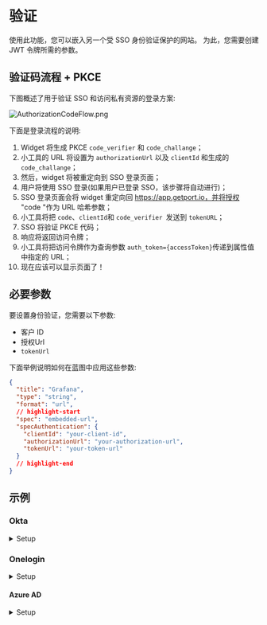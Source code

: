 # 验证

使用此功能，您可以嵌入另一个受 SSO 身份验证保护的网站。 为此，您需要创建 JWT 令牌所需的参数。

## 验证码流程 + PKCE

下图概述了用于验证 SSO 和访问私有资源的登录方案: 

![AuthorizationCodeFlow.png](/img/software-catalog/widgets/embedded-url/AuthorizationCodeFlow.png)

下面是登录流程的说明: 

1. Widget 将生成 PKCE `code_verifier` 和 `code_challange`；
2. 小工具的 URL 将设置为 `authorizationUrl` 以及 `clientId` 和生成的 `code_challange`；
3. 然后，widget 将被重定向到 SSO 登录页面；
4. 用户将使用 SSO 登录(如果用户已登录 SSO，该步骤将自动进行)；
5. SSO 登录页面会将 widget 重定向回 https://app.getport.io，并将授权 "code "作为 URL 哈希参数；
6. 小工具将把 `code`、`clientId`和 `code_verifier `发送到 `tokenURL`；
7. SSO 将验证 PKCE 代码；
8. 响应将返回访问令牌；
9. 小工具将把访问令牌作为查询参数 `auth_token={accessToken}`传递到属性值中指定的 URL；
10. 现在应该可以显示页面了！

## 必要参数

要设置身份验证，您需要以下参数: 

* 客户 ID
* 授权Url
* `tokenUrl`

下面举例说明如何在蓝图中应用这些参数: 

```json showLineNumbers
{
  "title": "Grafana",
  "type": "string",
  "format": "url",
  // highlight-start
  "spec": "embedded-url",
  "specAuthentication": {
    "clientId": "your-client-id",
    "authorizationUrl": "your-authorization-url",
    "tokenUrl": "your-token-url"
  }
  // highlight-end
}
```

## 示例

### Okta

<details>
<summary>Setup</summary>

**步骤: **

1. 请按照[Okta's documentation](https://developer.okta.com/docs/guides/implement-grant-type/authcodepkce/main/) 中的步骤在您的 Okta 组织中创建应用程序；
2. 确保Port主机位于 "Redirect Uris "中: 
    1.转到应用程序 -> 您刚创建的应用程序 -> 登录；
    2.添加 `https://app.getport.io` 作为登录重定向 URI。
3.为登录页面启用 IFrame: 
    1.转到自定义 -> 其他；
    2.滚动到 "IFrame 嵌入 "并启用。

<br />

**Configure Grafana with OAuth &amp; Port embedding** :::note 以下示例仅供参考，可能无法反映您的 Okta 设置中实际使用的 URL 和客户端 ID。

基于[JWT Configuration](https://grafana.com/docs/grafana/latest/setup-grafana/configure-security/configure-authentication/jwt/) &amp; 的 Grafana 文档[OAuth Configuration](https://grafana.com/docs/grafana/latest/setup-grafana/configure-security/configure-authentication/generic-oauth/)

:::

```ini showLineNumbers
[security] ;Required for the embedding
allow_embedding = true

[auth.jwt] ;Required for the embedding
...
jwk_set_url = https://{your-okta-org}.okta.com/oauth2/default/v1/keys
expected_claims = {"iss": "https://{your-okta-org}.okta.com", "aud": "https://{your-okta-org}.okta.com"}
url_login = true
...

[auth.generic_oauth] ;Regular OAuth authentication
...
client_id = {CLIENT_ID}
client_secret = {CLIENT_SECRET}
auth_url = https://{your-okta-org}.okta.com/oauth2/v1/authorize
token_url = https://{your-okta-org}.okta.com/oauth2/v1/token
api_url = https://{your-okta-org}.okta.com/oauth2/v1/userinfo
enable_login_token = true
use_pkce = true
...
```

**故障排除**

* "_Okta 400 坏请求_"
    - 检查是否使用了正确的 authorizationUrl 和 clientId；
    - 检查应用程序是否已激活。
* 显示"_Okta 400 Bad Request"。您的请求导致错误。redirect_uri'参数必须是客户端应用程序设置中的登录重定向 URI_"。
    - 请确保按照上述步骤为您的应用程序输入 https://app.getport.io 作为登录重定向 URI。
* "拒绝连接_"。
    - 请确保按照上述步骤启用了 "IFrame Embedding"。
* "_无法获取您的授权令牌。_"
    - 请确保 tokenUrl 是正确的 URL。

</details>

### Onelogin

<details>
<summary>Setup</summary>

**步骤: **

1. 按照[Onelogin's documentation](https://onelogin.service-now.com/support?id=kb_article&amp;sys_id=143e6c13dbfd0450ca1c400e0b9619d6#add) 中的步骤 1 和 2，在 Onelogin 组织中添加 OpenId Connect (OIDC) 应用程序；
2. 确保Port主机位于 "重定向 URIs "中: 
    1.转到应用程序 -> 刚添加的应用程序 -> 配置；
    2.添加 `https://app.getport.io` 作为重定向 URI。

<br />

**Configure Grafana with OAuth &amp; Port embedding** :::note 以下示例仅供参考，可能无法反映您的 Onelogin 设置中实际使用的 URL 和客户端 ID。

基于[JWT Configuration](https://grafana.com/docs/grafana/latest/setup-grafana/configure-security/configure-authentication/jwt/) &amp; 的 Grafana 文档[OAuth Configuration](https://grafana.com/docs/grafana/latest/setup-grafana/configure-security/configure-authentication/generic-oauth/)

:::

```ini showLineNumbers
[security] ;Required for the embedding
allow_embedding = true

[auth.jwt] ;Required for the embedding
...
jwk_set_url = https://{your-onelogin-org}.onelogin.com/oidc/2/certs
expected_claims = {"iss": "https://{your-onelogin-org}/oidc/2"}
url_login = true
...

[auth.generic_oauth] ;Regular OAuth authentication
...
client_id = {CLIENT_ID}
client_secret = {CLIENT_SECRET}
auth_url = https://{your-onelogin-org}.onelogin.com/oidc/2/auth
token_url = https://{your-onelogin-org}.onelogin.com/oidc/2/token
api_url = https://{your-onelogin-org}.onelogin.com/oidc/2/me
enable_login_token = true
use_pkce = true
...
```

**故障排除**

* "_未识别路由或不允许的方法_"
    - 检查您是否被引用了正确的 authorizationUrl。
* "客户端无效_"
    - 检查是否使用了正确的 clientId。
* "_redirect_uri 与任何客户端注册的 redirect_uris 不匹配_"。
    - 请确保您按照上述步骤为应用程序输入了 https://app.getport.io 作为重定向 URI。
* "_Could not fetch your auth token._"(无法获取您的授权令牌)。
    - 请确保 tokenUrl 是正确的 URL。

</details>

#### Azure AD

<details>
<summary>Setup</summary>

**步骤: **

1. 请按照 Azure 文档中的[Register an application](https://learn.microsoft.com/en-us/azure/active-directory/develop/quickstart-register-app#register-an-application) 步骤在 Azure 订阅中添加应用程序；
2. 按照 Azure 文档中的[Add a redirect URI](https://learn.microsoft.com/en-us/azure/active-directory/develop/quickstart-register-app#add-a-redirect-uri) 步骤将 `https://app.getport.io` 添加为重定向 URI；
3. 按照[Configure platform settings](https://learn.microsoft.com/en-us/azure/active-directory/develop/quickstart-register-app#configure-platform-settings) 中的步骤将应用程序配置为 "单页应用程序"；
4. 为新应用程序添加自定义作用域: 
    1.在您的应用程序中点击左侧边栏的 Expose an API(公开 API)按钮；
    2.点击 "添加作用域 "按钮，添加一个允许管理员和用户同意 "读取用户 "的作用域；
    ![Azure AD Scope](/img/software-catalog/widgets/embedded-url/AzureAdScope.png)
    3.在 Port 内蓝图的属性中的 `Authorization Scope` 字段下添加您刚刚创建的作用域。


      ```json showLineNumbers
      ...
      "schema": {
        "properties": {
          "ff": {
            "type": "string",
            "title": "ff",
            "format": "url",
            "spec": "embedded-url",
            "specAuthentication": {
              "authorizationUrl": "https://app.com",
              "tokenUrl": "https://app.com",
              "clientId": "1234",
              // highlight-start
              "authorizationScope": [
                "api://xxxx-xxxx-xxxx-xxxx-xxxx/user.read"
              ]
              // highlight-end
            }
          }
        }
      }
      ...
      ```


<br />

**Configure Grafana with OAuth &amp; Port embedding** :::note 以下示例仅供参考，可能无法反映 Azure AD 设置中实际使用的 URL 和客户端 ID。

基于[JWT Configuration](https://grafana.com/docs/grafana/latest/setup-grafana/configure-security/configure-authentication/jwt/) &amp; 的 Grafana 文档[Azure AD Configuration](https://grafana.com/docs/grafana/latest/setup-grafana/configure-security/configure-authentication/azuread/)

:::

```ini showLineNumbers
[security] ;Required for the embedding
allow_embedding = true

[auth.jwt] ;Required for the embedding
...
email_claim = preferred_username
username_claim = preferred_username
jwk_set_url = "https://login.microsoftonline.com/common/discovery/v2.0/keys"
expect_claims = {"iss": "https://login.microsoftonline.com/{YOUR_APPLICATION_UUID}/v2.0"}
url_login = true
...

[auth.azuread] ;Regular Azure AD authentication
...
client_id = {CLIENT_ID}
client_secret = {CLIENT_SECRET}
auth_url = "https://login.microsoftonline.com/{YOUR_APPLICATION_UUID}/oauth2/v2.0/authorize"
token_url = "https://login.microsoftonline.com/{YOUR_APPLICATION_UUID}/oauth2/v2.0/token"
allowed_domains = "{my-domain}.com"
use_pkce = true
...
```

**故障排除**

* "_无法获取您的授权令牌。_"
    - 确保 tokenUrl 是正确的 URL。

</details>
